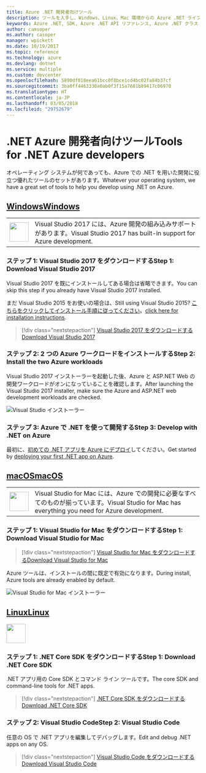 ```yaml
---
title: Azure .NET 開発者向けツール
description: ツールを入手し、Windows、Linux、Mac 環境からの Azure .NET ライブラリの使用を始めてください。
keywords: Azure .NET, SDK, Azure .NET API リファレンス, Azure .NET クラス ライブラリ
author: camsoper
ms.author: casoper
manager: wpickett
ms.date: 10/19/2017
ms.topic: reference
ms.technology: azure
ms.devlang: dotnet
ms.service: multiple
ms.custom: devcenter
ms.openlocfilehash: 5890df018eea61bcc0f8bce1cd4bc02fa84b37cf
ms.sourcegitcommit: 3ba0ff4463338a0ab0f3f15a7601b89417c06970
ms.translationtype: HT
ms.contentlocale: ja-JP
ms.lasthandoff: 03/05/2018
ms.locfileid: "29752679"
---
```

# <a name="tools-for-net-azure-developers"></a><span data-ttu-id="35c4c-104">.NET Azure 開発者向けツール</span><span class="sxs-lookup"><span data-stu-id="35c4c-104">Tools for .NET Azure developers</span></span>

<span data-ttu-id="35c4c-105">オペレーティング システムが何であっても、Azure での .NET を用いた開発に役立つ優れたツールのセットがあります。</span><span class="sxs-lookup"><span data-stu-id="35c4c-105">Whatever your operating system, we have a great set of tools to help you develop using .NET on Azure.</span></span>

## <a name="windowstabwindows"></a>[<span data-ttu-id="35c4c-106">Windows</span><span class="sxs-lookup"><span data-stu-id="35c4c-106">Windows</span></span>](#tab/windows)

<table>
  <tr>
    <td width="50">
        <img src="https://docs.microsoft.com/en-us/media/logos/logo_vs-ide.svg" width="50" height="50"></img>
    </td>
    <td>
<span data-ttu-id="35c4c-107">Visual Studio 2017 には、Azure 開発の組み込みサポートがあります。</span><span class="sxs-lookup"><span data-stu-id="35c4c-107">Visual Studio 2017 has built-in support for Azure development.</span></span>
    </td>
  </tr>
</table>

### <a name="step-1-download-visual-studio-2017"></a><span data-ttu-id="35c4c-108">ステップ 1: Visual Studio 2017 をダウンロードする</span><span class="sxs-lookup"><span data-stu-id="35c4c-108">Step 1: Download Visual Studio 2017</span></span>

<span data-ttu-id="35c4c-109">Visual Studio 2017 を既にインストールしてある場合は省略できます。</span><span class="sxs-lookup"><span data-stu-id="35c4c-109">You can skip this step if you already have Visual Studio 2017 installed.</span></span>

<span data-ttu-id="35c4c-110">まだ Visual Studio 2015 をお使いの場合は、</span><span class="sxs-lookup"><span data-stu-id="35c4c-110">Still using Visual Studio 2015?</span></span>  <span data-ttu-id="35c4c-111">[こちらをクリックしてインストール手順に従ってください](dotnet-sdk-vs2015-install.md)。</span><span class="sxs-lookup"><span data-stu-id="35c4c-111">[click here for installation instructions](dotnet-sdk-vs2015-install.md).</span></span>

> [!div class="nextstepaction"]
> [<span data-ttu-id="35c4c-112">Visual Studio 2017 をダウンロードする</span><span class="sxs-lookup"><span data-stu-id="35c4c-112">Download Visual Studio 2017</span></span>](https://www.visualstudio.com/downloads/)


### <a name="step-2-install-the-two-azure-workloads"></a><span data-ttu-id="35c4c-113">ステップ 2: 2 つの Azure ワークロードをインストールする</span><span class="sxs-lookup"><span data-stu-id="35c4c-113">Step 2: Install the two Azure workloads</span></span>

<span data-ttu-id="35c4c-114">Visual Studio 2017 インストーラーを起動した後、Azure と ASP.NET Web の開発ワークロードがオンになっていることを確認します。</span><span class="sxs-lookup"><span data-stu-id="35c4c-114">After launching the Visual Studio 2017 installer, make sure the Azure and ASP.NET web development workloads are checked.</span></span>

![Visual Studio インストーラー](media/dotnet-tools/azure-workloads.png)

### <a name="step-3-develop-with-net-on-azure"></a><span data-ttu-id="35c4c-116">ステップ 3: Azure で .NET を使って開発する</span><span class="sxs-lookup"><span data-stu-id="35c4c-116">Step 3: Develop with .NET on Azure</span></span>

<span data-ttu-id="35c4c-117">最初に、[初めての .NET アプリを Azure にデプロイ](https://docs.microsoft.com/azure/app-service-web/app-service-web-get-started-dotnet)してください。</span><span class="sxs-lookup"><span data-stu-id="35c4c-117">Get started by [deploying your first .NET app on Azure](https://docs.microsoft.com/azure/app-service-web/app-service-web-get-started-dotnet).</span></span>


## <a name="macostabmacos"></a>[<span data-ttu-id="35c4c-118">macOS</span><span class="sxs-lookup"><span data-stu-id="35c4c-118">macOS</span></span>](#tab/macos)
<table>
  <tr>
    <td width="50">
        <img src="https://docs.microsoft.com/en-us/media/logos/logo_vs-mac.svg" width="50" height="50"></img>
    </td>
    <td>
<span data-ttu-id="35c4c-119">Visual Studio for Mac には、Azure での開発に必要なすべてのものが揃っています。</span><span class="sxs-lookup"><span data-stu-id="35c4c-119">Visual Studio for Mac has everything you need for Azure development.</span></span>
    </td>
  </tr>
</table>


### <a name="step-1-download-visual-studio-for-mac"></a><span data-ttu-id="35c4c-120">ステップ 1: Visual Studio for Mac をダウンロードする</span><span class="sxs-lookup"><span data-stu-id="35c4c-120">Step 1: Download Visual Studio for Mac</span></span>

> [!div class="nextstepaction"]
> [<span data-ttu-id="35c4c-121">Visual Studio for Mac をダウンロードする</span><span class="sxs-lookup"><span data-stu-id="35c4c-121">Download Visual Studio for Mac</span></span>](https://www.visualstudio.com/vs/visual-studio-mac/)

<span data-ttu-id="35c4c-122">Azure ツールは、インストールの間に既定で有効になります。</span><span class="sxs-lookup"><span data-stu-id="35c4c-122">During install, Azure tools are already enabled by default.</span></span>

![Visual Studio for Mac インストーラー](media/dotnet-tools/azure-vsmac.png)

## <a name="linuxtablinux"></a>[<span data-ttu-id="35c4c-124">Linux</span><span class="sxs-lookup"><span data-stu-id="35c4c-124">Linux</span></span>](#tab/linux)

<img src="https://docs.microsoft.com/en-us/visualstudio/products/images/vs-code.svg" width="50" height="50"></img>

### <a name="step-1-download-net-core-sdk"></a><span data-ttu-id="35c4c-125">ステップ 1: .NET Core SDK をダウンロードする</span><span class="sxs-lookup"><span data-stu-id="35c4c-125">Step 1: Download .NET Core SDK</span></span>

<span data-ttu-id="35c4c-126">.NET アプリ用の Core SDK とコマンド ライン ツールです。</span><span class="sxs-lookup"><span data-stu-id="35c4c-126">The core SDK and command-line tools for .NET apps.</span></span>

> [!div class="nextstepaction"]
> [<span data-ttu-id="35c4c-127">.NET Core SDK をダウンロードする</span><span class="sxs-lookup"><span data-stu-id="35c4c-127">Download .NET Core SDK</span></span>](https://www.microsoft.com/net/core)

### <a name="step-2-visual-studio-code"></a><span data-ttu-id="35c4c-128">ステップ 2: Visual Studio Code</span><span class="sxs-lookup"><span data-stu-id="35c4c-128">Step 2: Visual Studio Code</span></span>

<span data-ttu-id="35c4c-129">任意の OS で .NET アプリを編集してデバッグします。</span><span class="sxs-lookup"><span data-stu-id="35c4c-129">Edit and debug .NET apps on any OS.</span></span>

> [!div class="nextstepaction"]
> [<span data-ttu-id="35c4c-130">Visual Studio Code をダウンロードする</span><span class="sxs-lookup"><span data-stu-id="35c4c-130">Download Visual Studio Code</span></span>](https://code.visualstudio.com)